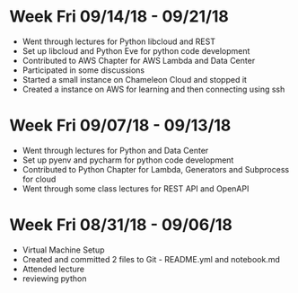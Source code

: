 # Week Fri 09/14/18 - 09/21/18
* Went through lectures for Python libcloud and REST
* Set up libcloud and Python Eve for python code development
* Contributed to AWS Chapter for AWS Lambda and Data Center
* Participated in some discussions
* Started a small instance on Chameleon Cloud and stopped it
* Created a instance on AWS for learning and then connecting using ssh

# Week Fri 09/07/18 - 09/13/18
* Went through lectures for Python and Data Center
* Set up pyenv and pycharm for python code development
* Contributed to Python Chapter for Lambda, Generators and Subprocess for cloud
* Went through some class lectures for REST API and OpenAPI

# Week Fri 08/31/18 - 09/06/18
* Virtual Machine Setup
* Created and committed 2 files to Git - README.yml and notebook.md
* Attended lecture
* reviewing python


